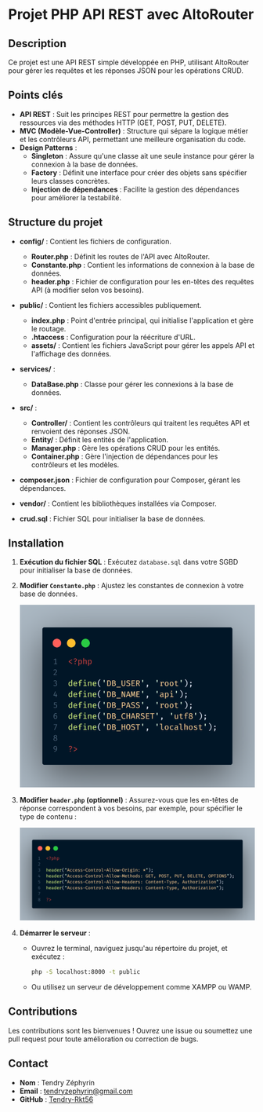 # Projet PHP API REST avec AltoRouter

## Description
Ce projet est une API REST simple développée en PHP, utilisant AltoRouter pour gérer les requêtes et les réponses JSON pour les opérations CRUD.

## Points clés
- **API REST** : Suit les principes REST pour permettre la gestion des ressources via des méthodes HTTP (GET, POST, PUT, DELETE).
- **MVC (Modèle-Vue-Controller)** : Structure qui sépare la logique métier et les contrôleurs API, permettant une meilleure organisation du code.
- **Design Patterns** :
  - **Singleton** : Assure qu'une classe ait une seule instance pour gérer la connexion à la base de données.
  - **Factory** : Définit une interface pour créer des objets sans spécifier leurs classes concrètes.
  - **Injection de dépendances** : Facilite la gestion des dépendances pour améliorer la testabilité.

## Structure du projet
- **config/** : Contient les fichiers de configuration.
  - **Router.php** : Définit les routes de l'API avec AltoRouter.
  - **Constante.php** : Contient les informations de connexion à la base de données.
  - **header.php** : Fichier de configuration pour les en-têtes des requêtes API (à modifier selon vos besoins).

- **public/** : Contient les fichiers accessibles publiquement.
  - **index.php** : Point d'entrée principal, qui initialise l'application et gère le routage.
  - **.htaccess** : Configuration pour la réécriture d'URL.
  - **assets/** : Contient les fichiers JavaScript pour gérer les appels API et l'affichage des données.

- **services/** : 
  - **DataBase.php** : Classe pour gérer les connexions à la base de données.

- **src/** : 
  - **Controller/** : Contient les contrôleurs qui traitent les requêtes API et renvoient des réponses JSON.
  - **Entity/** : Définit les entités de l'application.
  - **Manager.php** : Gère les opérations CRUD pour les entités.
  - **Container.php** : Gère l'injection de dépendances pour les contrôleurs et les modèles.

- **composer.json** : Fichier de configuration pour Composer, gérant les dépendances.
- **vendor/** : Contient les bibliothèques installées via Composer.
- **crud.sql** : Fichier SQL pour initialiser la base de données.

## Installation
1. **Exécution du fichier SQL** : 
     Exécutez `database.sql` dans votre SGBD pour initialiser la base de données.

2. **Modifier `Constante.php`** : 
     Ajustez les constantes de connexion à votre base de données.

     ![illustration](public/illustrations/constante.png)

3. **Modifier `header.php` (optionnel)** : 
     Assurez-vous que les en-têtes de réponse correspondent à vos besoins, par exemple, pour spécifier le type de contenu :
     
     ![illustration](public/illustrations/header.png)

4. **Démarrer le serveur** : 
   - Ouvrez le terminal, naviguez jusqu'au répertoire du projet, et exécutez :

     ```bash
     php -S localhost:8000 -t public

   - Ou utilisez un serveur de développement comme XAMPP ou WAMP.

## Contributions
Les contributions sont les bienvenues ! Ouvrez une issue ou soumettez une pull request pour toute amélioration ou correction de bugs.

## Contact
- **Nom** : Tendry Zéphyrin
- **Email** : tendryzephyrin@gmail.com
- **GitHub** : [Tendry-Rkt56](https://github.com/Tendry-Rkt56)
